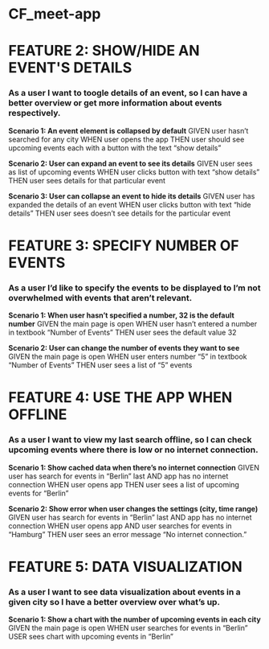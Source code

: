 # CF_meet-app

# FEATURE 2: SHOW/HIDE AN EVENT'S DETAILS

### As a user I want to toogle details of an event, so I can have a better overview or get more information about events respectively.

**Scenario 1: An event element is collapsed by default**
GIVEN user hasn’t searched for any city
WHEN user opens the app
THEN user should see upcoming events each with a button with the text “show details”

**Scenario 2: User can expand an event to see its details**
GIVEN user sees as list of upcoming events
WHEN user clicks button with text “show details”
THEN user sees details for that particular event

**Scenario 3: User can collapse an event to hide its details**
GIVEN user has expanded the details of an event
WHEN user clicks button with text “hide details”
THEN user sees doesn’t see details for the particular event


# FEATURE 3: SPECIFY NUMBER OF EVENTS

### As a user I’d like to specify the events to be displayed to I’m not overwhelmed with events that aren’t relevant.

**Scenario 1: When user hasn’t specified a number, 32 is the default number**
GIVEN the main page is open
WHEN user hasn’t entered a number in textbook “Number of Events”
THEN user sees the default value 32


**Scenario 2: User can change the number of events they want to see**
GIVEN the main page is open
WHEN user enters number “5” in textbook “Number of Events”
THEN user sees a list of “5” events

# FEATURE 4: USE THE APP WHEN OFFLINE

### As a user I want to view my last search offline, so I can check upcoming events where there is low or no internet connection.

**Scenario 1: Show cached data when there’s no internet connection**
GIVEN user has search for events in “Berlin” last
AND app has no internet connection
WHEN user opens app
THEN user sees a list of upcoming events for “Berlin”


**Scenario 2: Show error when user changes the settings (city, time range)**
GIVEN user has search for events in “Berlin” last
AND app has no internet connection
WHEN user opens app
AND user searches for events in “Hamburg”
THEN user sees an error message “No internet connection.”

# FEATURE 5: DATA VISUALIZATION

### As a user I want to see data visualization about events in a given city so I have a better overview over what’s up.

**Scenario 1: Show a chart with the number of upcoming events in each city**
GIVEN the main page is open
WHEN user searches for events in “Berlin”
USER sees chart with upcoming events in “Berlin”



